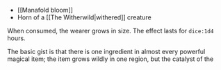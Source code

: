 * [[Manafold bloom]] 
* Horn of a [[The Witherwild|withered]] creature

When consumed, the wearer grows in size. The effect lasts for `dice:1d4` hours.


The basic gist is that there is one ingredient in almost every powerful magical item; the item grows wildly in one region, but the catalyst of the 